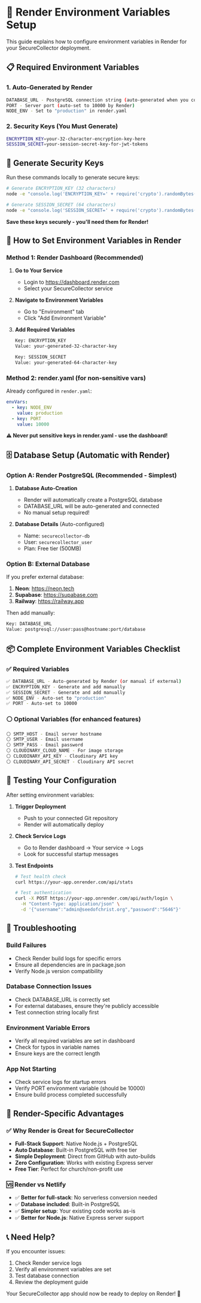 # 🔐 Render Environment Variables Setup

This guide explains how to configure environment variables in Render for your SecureCollector deployment.

## 📋 Required Environment Variables

### 1. Auto-Generated by Render
```bash
DATABASE_URL - PostgreSQL connection string (auto-generated when you connect database)
PORT - Server port (auto-set to 10000 by Render)
NODE_ENV - Set to "production" in render.yaml
```

### 2. Security Keys (You Must Generate)
```bash
ENCRYPTION_KEY=your-32-character-encryption-key-here
SESSION_SECRET=your-session-secret-key-for-jwt-tokens
```

## 🔑 Generate Security Keys

Run these commands locally to generate secure keys:

```bash
# Generate ENCRYPTION_KEY (32 characters)
node -e "console.log('ENCRYPTION_KEY=' + require('crypto').randomBytes(32).toString('hex'))"

# Generate SESSION_SECRET (64 characters)
node -e "console.log('SESSION_SECRET=' + require('crypto').randomBytes(64).toString('hex'))"
```

**Save these keys securely - you'll need them for Render!**

## 🚀 How to Set Environment Variables in Render

### Method 1: Render Dashboard (Recommended)

1. **Go to Your Service**
   - Login to https://dashboard.render.com
   - Select your SecureCollector service

2. **Navigate to Environment Variables**
   - Go to "Environment" tab
   - Click "Add Environment Variable"

3. **Add Required Variables**
   ```bash
   Key: ENCRYPTION_KEY
   Value: your-generated-32-character-key
   
   Key: SESSION_SECRET  
   Value: your-generated-64-character-key
   ```

### Method 2: render.yaml (for non-sensitive vars)

Already configured in `render.yaml`:
```yaml
envVars:
  - key: NODE_ENV
    value: production
  - key: PORT
    value: 10000
```

**⚠️ Never put sensitive keys in render.yaml - use the dashboard!**

## 🗄️ Database Setup (Automatic with Render)

### Option A: Render PostgreSQL (Recommended - Simplest)

1. **Database Auto-Creation**
   - Render will automatically create a PostgreSQL database
   - DATABASE_URL will be auto-generated and connected
   - No manual setup required!

2. **Database Details** (Auto-configured)
   - Name: `securecollector-db`
   - User: `securecollector_user` 
   - Plan: Free tier (500MB)

### Option B: External Database

If you prefer external database:

1. **Neon**: https://neon.tech
2. **Supabase**: https://supabase.com
3. **Railway**: https://railway.app

Then add manually:
```bash
Key: DATABASE_URL
Value: postgresql://user:pass@hostname:port/database
```

## 📦 Complete Environment Variables Checklist

### ✅ **Required Variables**
```bash
✅ DATABASE_URL - Auto-generated by Render (or manual if external)
✅ ENCRYPTION_KEY - Generate and add manually
✅ SESSION_SECRET - Generate and add manually
✅ NODE_ENV - Auto-set to "production"
✅ PORT - Auto-set to 10000
```

### ⚪ **Optional Variables** (for enhanced features)
```bash
⚪ SMTP_HOST - Email server hostname
⚪ SMTP_USER - Email username  
⚪ SMTP_PASS - Email password
⚪ CLOUDINARY_CLOUD_NAME - For image storage
⚪ CLOUDINARY_API_KEY - Cloudinary API key
⚪ CLOUDINARY_API_SECRET - Cloudinary API secret
```

## 🔄 Testing Your Configuration

After setting environment variables:

1. **Trigger Deployment**
   - Push to your connected Git repository
   - Render will automatically deploy

2. **Check Service Logs**
   - Go to Render dashboard → Your service → Logs
   - Look for successful startup messages

3. **Test Endpoints**
   ```bash
   # Test health check
   curl https://your-app.onrender.com/api/stats
   
   # Test authentication  
   curl -X POST https://your-app.onrender.com/api/auth/login \
     -H "Content-Type: application/json" \
     -d '{"username":"admin@seedofchrist.org","password":"5646"}'
   ```

## 🚨 Troubleshooting

### **Build Failures**
- Check Render build logs for specific errors
- Ensure all dependencies are in package.json
- Verify Node.js version compatibility

### **Database Connection Issues**
- Check DATABASE_URL is correctly set
- For external databases, ensure they're publicly accessible
- Test connection string locally first

### **Environment Variable Errors**
- Verify all required variables are set in dashboard
- Check for typos in variable names
- Ensure keys are the correct length

### **App Not Starting**
- Check service logs for startup errors
- Verify PORT environment variable (should be 10000)
- Ensure build process completed successfully

## 🎯 Render-Specific Advantages

### ✅ **Why Render is Great for SecureCollector**
- **Full-Stack Support**: Native Node.js + PostgreSQL
- **Auto Database**: Built-in PostgreSQL with free tier
- **Simple Deployment**: Direct from GitHub with auto-builds
- **Zero Configuration**: Works with existing Express server
- **Free Tier**: Perfect for church/non-profit use

### 🆚 **Render vs Netlify**
- ✅ **Better for full-stack**: No serverless conversion needed
- ✅ **Database included**: Built-in PostgreSQL 
- ✅ **Simpler setup**: Your existing code works as-is
- ✅ **Better for Node.js**: Native Express server support

## 📞 Need Help?

If you encounter issues:
1. Check Render service logs
2. Verify all environment variables are set
3. Test database connection
4. Review the deployment guide

Your SecureCollector app should now be ready to deploy on Render! 🎉
